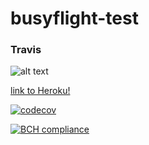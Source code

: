 # busyflight-test

### Travis

![alt text](https://travis-ci.org/ayhanugurlu/busyflight-test.svg?branch=master "Travis Status")


[link to Heroku!](https://ayhan-busyflight-test.herokuapp.com/swagger-ui.html)

[![codecov](https://codecov.io/gh/ayhanugurlu/busyflight-test/branch/master/graph/badge.svg)](https://codecov.io/gh/ayhanugurlu/busyflight-test)


[![BCH compliance](https://bettercodehub.com/edge/badge/ayhanugurlu/busyflight-test?branch=master)](https://bettercodehub.com/)




